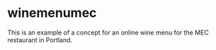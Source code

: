 # winemenumec

This is an example of a concept for an online wine menu for the MEC restaurant in Portland.
